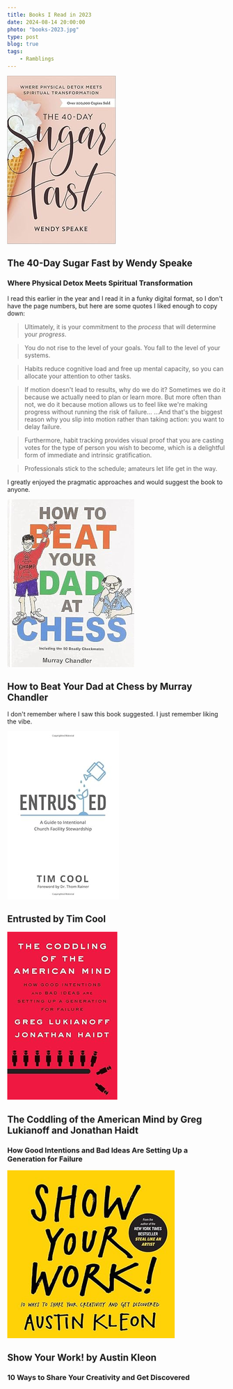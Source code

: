 ```yaml
---
title: Books I Read in 2023
date: 2024-08-14 20:00:00
photo: "books-2023.jpg"
type: post
blog: true
tags:
    - Ramblings
---
```


<script setup>
    import Bennies from '../../.vitepress/theme/Bennies.vue'
</script>


![The 40-Day Sugar Fast](../images/40-day.jpg)
## The 40-Day Sugar Fast by Wendy Speake
### Where Physical Detox Meets Spiritual Transformation

I read this earlier in the year and I read it in a funky digital format, so I don't have the page numbers, but here are some quotes I liked enough to copy down:

> Ultimately, it is your commitment to the *process* that will determine your *progress*.

> You do not rise to the level of your goals. You fall to the level of your systems.

> Habits reduce cognitive load and free up mental capacity, so you can allocate your attention to other tasks.

> If motion doesn't lead to results, why do we do it? Sometimes we do it because we actually need to plan or learn more. But more often than not, we do it because motion allows us to feel like we're making progress without running the risk of failure... ...And that's the biggest reason why you slip into motion rather than taking action: you want to delay failure.

> Furthermore, habit tracking provides visual proof that you are casting votes for the type of person you wish to become, which is a delightful form of immediate and intrinsic gratification.

> Professionals stick to the schedule; amateurs let life get in the way.

I greatly enjoyed the pragmatic approaches and would suggest the book to anyone.

<Bennies :rating="3" />


![How to Beat Your Dad at Chess](../images/beat-dad-at-chess.jpg)
## How to Beat Your Dad at Chess by Murray Chandler

I don't remember where I saw this book suggested. I just remember liking the vibe.

<Bennies :rating="4" />


![Entrusted](../images/entrusted.jpg)
## Entrusted by Tim Cool


![The Coddling of the American Mind](../images/coddling.jpg)
## The Coddling of the American Mind by Greg Lukianoff and Jonathan Haidt
### How Good Intentions and Bad Ideas Are Setting Up a Generation for Failure


![Show Your Work!](../images/show-your-work.jpg)
## Show Your Work! by Austin Kleon
### 10 Ways to Share Your Creativity and Get Discovered